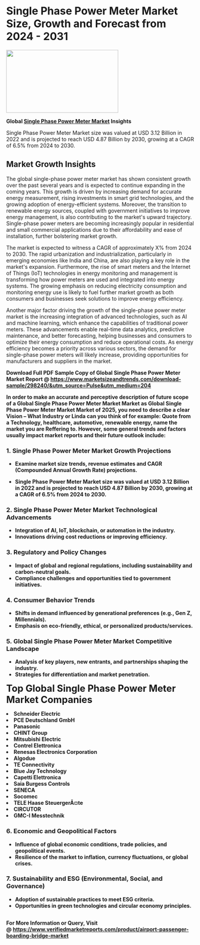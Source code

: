 <H1>Single Phase Power Meter Market Size, Growth and Forecast from 2024 - 2031</H1><img class="aligncenter size-medium wp-image-584254" src="https://thirdeyenews.in/wp-content/uploads/2024/09/Global-Market-Research-300x168.jpeg" alt="" width="300" height="168" /><p><strong>Global&nbsp;<a href="https://www.marketsizeandtrends.com/download-sample/298240/&amp;utm_source=Pulse&amp;utm_medium=204">Single Phase Power Meter Market</a> Insights</strong></p><p>Single Phase Power Meter Market size was valued at USD 3.12 Billion in 2022 and is projected to reach USD 4.87 Billion by 2030, growing at a CAGR of 6.5% from 2024 to 2030.</p><p><h2>Market Growth Insights</h2> <p>The global single-phase power meter market has shown consistent growth over the past several years and is expected to continue expanding in the coming years. This growth is driven by increasing demand for accurate energy measurement, rising investments in smart grid technologies, and the growing adoption of energy-efficient systems. Moreover, the transition to renewable energy sources, coupled with government initiatives to improve energy management, is also contributing to the market's upward trajectory. Single-phase power meters are becoming increasingly popular in residential and small commercial applications due to their affordability and ease of installation, further bolstering market growth.</p> <p><strong></strong></p> <p>The market is expected to witness a CAGR of approximately X% from 2024 to 2030. The rapid urbanization and industrialization, particularly in emerging economies like India and China, are also playing a key role in the market's expansion. Furthermore, the rise of smart meters and the Internet of Things (IoT) technologies in energy monitoring and management is transforming how power meters are used and integrated into energy systems. The growing emphasis on reducing electricity consumption and monitoring energy use is likely to fuel further market growth as both consumers and businesses seek solutions to improve energy efficiency.</p> <p>Another major factor driving the growth of the single-phase power meter market is the increasing integration of advanced technologies, such as AI and machine learning, which enhance the capabilities of traditional power meters. These advancements enable real-time data analytics, predictive maintenance, and better forecasting, helping businesses and consumers to optimize their energy consumption and reduce operational costs. As energy efficiency becomes a priority across various sectors, the demand for single-phase power meters will likely increase, providing opportunities for manufacturers and suppliers in the market.</p> <p><strong></p><p><span class=""><strong>Download Full PDF Sample Copy of Global Single Phase Power Meter Market Report</strong> @ <a href="https://www.marketsizeandtrends.com/download-sample/298240/&amp;utm_source=Pulse&amp;utm_medium=204" target="_blank">https://www.marketsizeandtrends.com/download-sample/298240/&amp;utm_source=Pulse&amp;utm_medium=204</a></span></p><p>In order to make an accurate and perceptive description of future scope of a Global&nbsp;Single Phase Power Meter Market Market as Global&nbsp;Single Phase Power Meter Market Market of 2025, you need to describe a clear Vision &ndash; What Industry or Linda can you think of for example: Quote from a Technology, healthcare, automotive, renewable energy, name the market you are Reffering to. However, some general trends and factors usually impact market reports and their future outlook include:</p><h3>1.&nbsp;<strong>Single Phase Power Meter Market Growth Projections</strong></h3><ul><li>Examine market size trends, revenue estimates and CAGR (Compounded Annual Growth Rate) projections.</li><li><p>Single Phase Power Meter Market size was valued at USD 3.12 Billion in 2022 and is projected to reach USD 4.87 Billion by 2030, growing at a CAGR of 6.5% from 2024 to 2030.</p></li></ul><h3>2.&nbsp;<strong>Single Phase Power Meter Market Technological Advancements</strong></h3><ul><li>Integration of AI, IoT, blockchain, or automation in the industry.</li><li>Innovations driving cost reductions or improving efficiency.</li></ul><h3>3.&nbsp;<strong>Regulatory and Policy Changes</strong></h3><ul><li>Impact of global and regional regulations, including sustainability and carbon-neutral goals.</li><li>Compliance challenges and opportunities tied to government initiatives.</li></ul><h3>4.&nbsp;<strong>Consumer Behavior Trends</strong></h3><ul><li>Shifts in demand influenced by generational preferences (e.g., Gen Z, Millennials).</li><li>Emphasis on eco-friendly, ethical, or personalized products/services.</li></ul><h3>5.&nbsp;<strong>Global Single Phase Power Meter Market Competitive Landscape</strong></h3><ul><li>Analysis of key players, new entrants, and partnerships shaping the industry.</li><li>Strategies for differentiation and market penetration.</li></ul><p data-pm-slice="1 1 []"><span style="color: inherit; font-family: inherit; font-size: 25px;">Top Global Single Phase Power Meter Market Companies</span></p><div class="" data-test-id=""><p><li>Schneider Electric</li><li> PCE Deutschland GmbH</li><li> Panasonic</li><li> CHINT Group</li><li> Mitsubishi Electric</li><li> Contrel Elettronica</li><li> Renesas Electronics Corporation</li><li> Algodue</li><li> TE Connectivity</li><li> Blue Jay Technology</li><li> Capetti Elettronica</li><li> Saia Burgess Controls</li><li> SENECA</li><li> Socomec</li><li> TELE Haase SteuergerÃ¤te</li><li> CIRCUTOR</li><li> GMC-I Messtechnik</li></p></div><h3>6.&nbsp;<strong>Economic and Geopolitical Factors</strong></h3><ul><li>Influence of global economic conditions, trade policies, and geopolitical events.</li><li>Resilience of the market to inflation, currency fluctuations, or global crises.</li></ul><h3>7.&nbsp;<strong>Sustainability and ESG (Environmental, Social, and Governance)</strong></h3><ul><li>Adoption of sustainable practices to meet ESG criteria.</li><li>Opportunities in green technologies and circular economy principles.</li></ul><h2><strong style="font-size: 14px;">For More Information or Query, Visit @&nbsp;</strong><a style="background-color: #ffffff; font-size: 14px;" href="https://www.marketsizeandtrends.com/report/single-phase-power-meter-market/" target="_blank">https://www.verifiedmarketreports.com/product/airport-passenger-boarding-bridge-market</a></h2>
